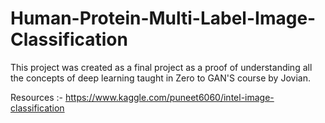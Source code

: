 # Human-Protein-Multi-Label-Image-Classification
This project was created as a final project as a proof of understanding all the concepts of deep learning taught in Zero to GAN'S course by Jovian.

Resources :-
https://www.kaggle.com/puneet6060/intel-image-classification
